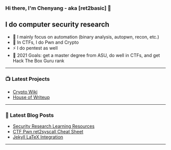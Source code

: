 ### Hi there, I'm Chenyang - aka [ret2basic] 👋

## I do computer security research

- 🔭 I mainly focus on automation (binary analysis, autopwn, recon, etc.)
- 🌱 In CTFs, I do Pwn and Crypto
- ⚡ I do pentest as well
- 🥅 2021 Goals: get a master degree from ASU, do well in CTFs, and get Hack The Box Guru rank

---

### 📺 Latest Projects

<!-- PROJECTS:START -->
- [Crypto Wiki](https://crypto.ret2basic.com)
- [House of Writeup](https://github.com/ret2basic/House-of-Writeup)
<!-- PROJECTS:END -->

---

### 📕 Latest Blog Posts

<!-- BLOG-POST-LIST:START -->
- [Security Research Learning Resources](https://www.ret2basic.com/blog/ctf-learning-resources)
- [CTF Pwn ret2syscall Cheat Sheet](https://www.ret2basic.com/blog/ctf-pwn-ret2syscall-cheat-sheet)
- [Jekyll LaTeX Integration](https://www.ret2basic.com/blog/jekyll-latex-integration)
<!-- BLOG-POST-LIST:END -->

---

[website]: https://www.ret2basic.com
[twitter]: https://twitter.com/ret2basic
